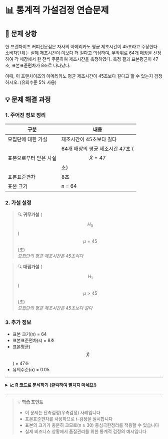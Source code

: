 # 📊 통계적 가설검정 연습문제

## 📝 문제 상황

한 프랜차이즈 커피전문점은 자사의 아메리카노 평균 제조시간이 45초라고 주장한다. 
소비자단체는 실제 제조시간이 이보다 더 길다고 의심하여, 무작위로 64개 매장을 선정하여 
각 매장에서 한 잔씩 주문하여 제조시간을 측정하였다. 
측정 결과 표본평균이 47초, 표본표준편차가 8초로 나타났다.

이때, 이 프랜차이즈의 아메리카노 평균 제조시간이 45초보다 길다고 할 수 있는지 검정하시오.
(유의수준 5% 사용)

## 💡 문제 해결 과정

### 1. 주어진 정보 정리

| 구분 | 내용 |
|------|------|
| 모집단에 대한 가설 | 제조시간이 45초보다 길다 |
| 표본으로부터 얻은 사실 | 64개 매장의 평균 제조시간 47초 ($$\bar{X}=47$$초) |
| 표본표준편차 | 8초 |
| 표본 크기 | n = 64 |

### 2. 가설 설정

> 🔍 **귀무가설** ($$H_0$$)  
> $$\mu = 45$$ (초)  
> *모집단의 평균 제조시간은 45초이다*

> 🔍 **대립가설** ($$H_1$$)  
> $$\mu > 45$$ (초)  
> *모집단의 평균 제조시간은 45초보다 길다*

### 3. 추가 정보
- 표본 크기(n) = 64
- 표본표준편차(s) = 8초
- 표본평균($$\bar{X}$$) = 47초
- 유의수준(α) = 0.05

---

<details>
<summary><b>📈 R 코드로 분석하기 (클릭하여 펼치지 마세요!)</b></summary>

```r
# 데이터 설정
mu0 <- 45        # 귀무가설의 평균
xbar <- 47       # 표본평균
s <- 8           # 표본표준편차
n <- 64          # 표본크기
alpha <- 0.05    # 유의수준

# 검정통계량 t 계산 (표본표준편차를 사용하므로 t-검정)
t_stat <- (xbar - mu0)/(s/sqrt(n))
print(paste("t 통계량:", round(t_stat, 3)))

# p-value 계산 (우측검정)
p_value <- 1 - pt(t_stat, df=n-1)
print(paste("p-value:", round(p_value, 4)))

# 임계값 계산
t_crit <- qt(1-alpha, df=n-1)
print(paste("임계값:", round(t_crit, 3)))

# 결과 해석
if(p_value < alpha) {
  print("귀무가설을 기각합니다.")
  print("평균 제조시간이 45초보다 길다고 할 수 있습니다.")
} else {
  print("귀무가설을 기각할 수 없습니다.")
}

# 시각화
curve(dt(x, df=n-1), from=-3, to=5, 
      main="t-분포와 검정통계량",
      ylab="밀도", xlab="t")
abline(v=t_stat, col="red", lty=2)
abline(v=t_crit, col="blue", lty=3)
legend("topright", 
       legend=c("t 통계량", "임계값"), 
       col=c("red", "blue"), 
       lty=c(2, 3))
```

**분석 결과 설명:**
1. t 통계량 = 2.0 으로 계산됩니다
2. p-value = 0.0250 으로 유의수준 0.05보다 작습니다
3. 따라서 귀무가설을 기각하고, 평균 제조시간이 45초보다 길다고 할 수 있습니다
4. 이는 프랜차이즈의 주장과 다르게, 실제 제조시간이 더 길다는 것을 통계적으로 입증합니다

</details>

---

> 💡 **학습 포인트**
> - 이 문제는 단측검정(우측검정) 사례입니다
> - 표본표준편차를 사용하므로 t-검정을 실시합니다
> - 표본의 크기가 충분히 크므로(n ≥ 30) 중심극한정리를 적용할 수 있습니다
> - 실제 비즈니스 상황에서 품질관리를 위한 통계적 검정의 예시입니다

